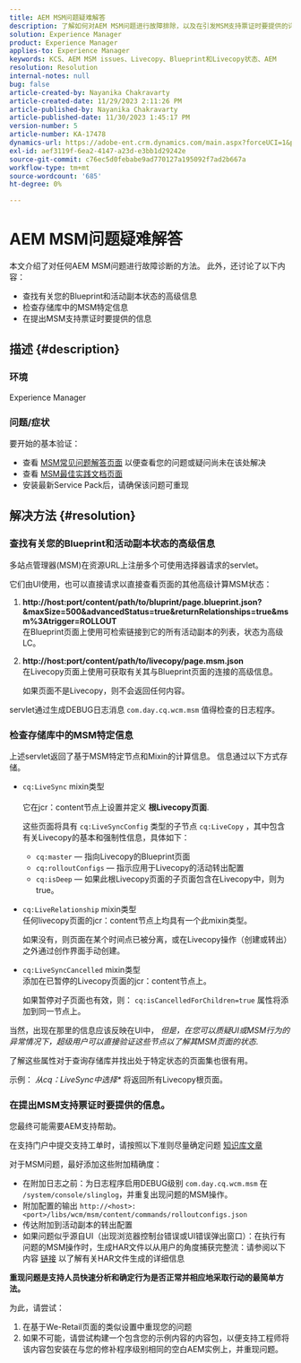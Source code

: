 ```yaml
---
title: AEM MSM问题疑难解答
description: 了解如何对AEM MSM问题进行故障排除，以及在引发MSM支持票证时要提供的详细信息。
solution: Experience Manager
product: Experience Manager
applies-to: Experience Manager
keywords: KCS、AEM MSM issues、Livecopy、Blueprint和Livecopy状态、AEM
resolution: Resolution
internal-notes: null
bug: false
article-created-by: Nayanika Chakravarty
article-created-date: 11/29/2023 2:11:26 PM
article-published-by: Nayanika Chakravarty
article-published-date: 11/30/2023 1:45:17 PM
version-number: 5
article-number: KA-17478
dynamics-url: https://adobe-ent.crm.dynamics.com/main.aspx?forceUCI=1&pagetype=entityrecord&etn=knowledgearticle&id=6218b528-c18e-ee11-8179-6045bd006b4b
exl-id: aef3119f-6ea2-4147-a23d-e3bb1d29242e
source-git-commit: c76ec5d0febabe9ad770127a195092f7ad2b667a
workflow-type: tm+mt
source-wordcount: '685'
ht-degree: 0%

---
```


# AEM MSM问题疑难解答


本文介绍了对任何AEM MSM问题进行故障诊断的方法。 此外，还讨论了以下内容：

- 查找有关您的Blueprint和活动副本状态的高级信息
- 检查存储库中的MSM特定信息
- 在提出MSM支持票证时要提供的信息


## 描述 {#description}


### 环境

Experience Manager

### 问题/症状

要开始的基本验证：

- 查看 [MSM常见问题解答页面](https://experienceleague.adobe.com/docs/experience-manager-65/administering/introduction/troubleshoot-msm.html?lang=en#faq) 以便查看您的问题或疑问尚未在该处解决
- 查看 [MSM最佳实践文档页面](https://experienceleague.adobe.com/docs/experience-manager-65/administering/introduction/msm-best-practices.html?lang=en)
- 安装最新Service Pack后，请确保该问题可重现



## 解决方法 {#resolution}


### 查找有关您的Blueprint和活动副本状态的高级信息

多站点管理器(MSM)在资源URL上注册多个可使用选择器请求的servlet。

它们由UI使用，也可以直接请求以直接查看页面的其他高级计算MSM状态：

1. <b>http://host:port/content/path/to/bluprint/page.blueprint.json?&amp;maxSize=500&amp;advancedStatus=true&amp;returnRelationships=true&amp;msm%3Atrigger=ROLLOUT</b>\
   在Blueprint页面上使用可检索链接到它的所有活动副本的列表，状态为高级LC。
2. <b>http://host:port/content/path/to/livecopy/page.msm.json</b>\
   在Livecopy页面上使用可获取有关其与Blueprint页面的连接的高级信息。

   如果页面不是Livecopy，则不会返回任何内容。


servlet通过生成DEBUG日志消息 `com.day.cq.wcm.msm` 值得检查的日志程序。

### 检查存储库中的MSM特定信息

上述servlet返回了基于MSM特定节点和Mixin的计算信息。
信息通过以下方式存储。

- `cq:LiveSync` mixin类型<br>\
  它在jcr：content节点上设置并定义 <b>根Livecopy页面</b>.

  这些页面将具有 `cq:LiveSyncConfig` 类型的子节点 `cq:LiveCopy` ，其中包含有关Livecopy的基本和强制性信息，具体如下：

   - `cq:master`  — 指向Livecopy的Blueprint页面
   - `cq:rolloutConfigs`  — 指示应用于Livecopy的活动转出配置
   - `cq:isDeep`  — 如果此根Livecopy页面的子页面包含在Livecopy中，则为true。
- `cq:LiveRelationship` mixin类型\
  任何livecopy页面的jcr：content节点上均具有一个此mixin类型。

  如果没有，则页面在某个时间点已被分离，或在Livecopy操作（创建或转出）之外通过创作界面手动创建。
- `cq:LiveSyncCancelled` mixin类型\
  添加在已暂停的Livecopy页面的jcr：content节点上。

  如果暂停对子页面也有效，则： `cq:isCancelledForChildren=true` 属性将添加到同一节点上。


当然，出现在那里的信息应该反映在UI中， *但是，在您可以质疑UI或MSM行为的异常情况下，超级用户可以直接验证这些节点以了解其MSM页面的状态*.

了解这些属性对于查询存储库并找出处于特定状态的页面集也很有用。

示例： *从cq：LiveSync中选择\** 将返回所有Livecopy根页面。

### 在提出MSM支持票证时要提供的信息。

您最终可能需要AEM支持帮助。

在支持门户中提交支持工单时，请按照以下准则尽量确定问题 [知识库文章](https://experienceleague.adobe.com/docs/experience-cloud-kcs/kbarticles/KA-17494.html)

对于MSM问题，最好添加这些附加精确度：

- 在附加日志之前：为日志程序启用DEBUG级别 `com.day.cq.wcm.msm` 在 `/system/console/slinglog`，并重复出现问题的MSM操作。
- 附加配置的输出 `http://<host>:<port>/libs/wcm/msm/content/commands/rolloutconfigs.json`
- 传达附加到活动副本的转出配置
- 如果问题似乎源自UI（出现浏览器控制台错误或UI错误弹出窗口）：在执行有问题的MSM操作时，生成HAR文件以从用户的角度捕获完整流：请参阅以下内容 [链接](https://help.tenderapp.com/kb/troubleshooting-your-tender-site/generating-an-har-file) 以了解有关HAR文件生成的详细信息


<b>重现问题是支持人员快速分析和确定行为是否正常并相应地采取行动的最简单方法。</b>

为此，请尝试：

1. 在基于We-Retail页面的类似设置中重现您的问题
2. 如果不可能，请尝试构建一个包含您的示例内容的内容包，以便支持工程师将该内容包安装在与您的修补程序级别相同的空白AEM实例上，并重现问题。
